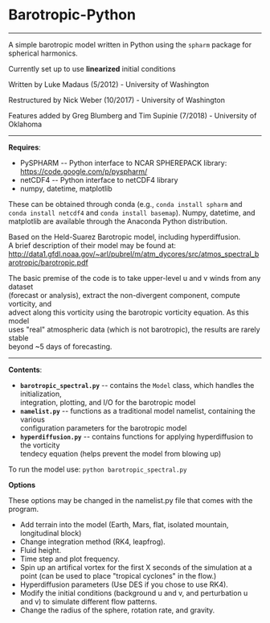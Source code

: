 Barotropic-Python
=================
-----------------------------------------------------------------

A simple barotropic model written in Python using the ``spharm`` package for spherical harmonics.

Currently set up to use __linearized__ initial conditions

Written by Luke Madaus (5/2012) - University of Washington

Restructured by Nick Weber (10/2017) - University of Washington

Features added by Greg Blumberg and Tim Supinie (7/2018) - University of Oklahoma

-----------------------------------------------------------------

__**Requires**__:

  - PySPHARM -- Python interface to NCAR SPHEREPACK library:  
	https://code.google.com/p/pyspharm/
  - netCDF4 -- Python interface to netCDF4 library  
  - numpy, datetime, matplotlib  

These can be obtained through conda (e.g., `conda install spharm` and `conda install netcdf4` and `conda install basemap`).  Numpy, datetime, and matplotlib are available through the Anaconda Python distribution.

Based on the Held-Suarez Barotropic model, including hyperdiffusion.  
A brief description of their model may be found at:  
http://data1.gfdl.noaa.gov/~arl/pubrel/m/atm_dycores/src/atmos_spectral_barotropic/barotropic.pdf

The basic premise of the code is to take upper-level u and v winds from any dataset  
(forecast or analysis), extract the non-divergent component, compute vorticity, and  
advect along this vorticity using the barotropic vorticity equation. As this model  
uses "real" atmospheric data (which is not barotropic), the results are rarely stable  
beyond ~5 days of forecasting.

-----------------------------------------------------------------

__**Contents**__:

 - **``barotropic_spectral.py``** -- contains the ``Model`` class, which handles the initialization,  
 integration, plotting, and I/O for the barotropic model
 - **``namelist.py``** -- functions as a traditional model namelist, containing the various  
 configuration parameters for the barotropic model
 - **``hyperdiffusion.py``** -- contains functions for applying hyperdiffusion to the vorticity  
 tendecy equation (helps prevent the model from blowing up)

 To run the model use: `python barotropic_spectral.py`
 
 __**Options**__
 
 These options may be changed in the namelist.py file that comes with the program.
 
 - Add terrain into the model (Earth, Mars, flat, isolated mountain, longitudinal block)
 - Change integration method (RK4, leapfrog).
 - Fluid height.
 - Time step and plot frequency.
 - Spin up an artifical vortex for the first X seconds of the simulation at a point (can be used to place "tropical cyclones" in the flow.)
 - Hyperdiffusion parameters (Use DES if you chose to use RK4).
 - Modify the initial conditions (background u and v, and perturbation u and v) to simulate different flow patterns.
 - Change the radius of the sphere, rotation rate, and gravity.
 
 
 
 
